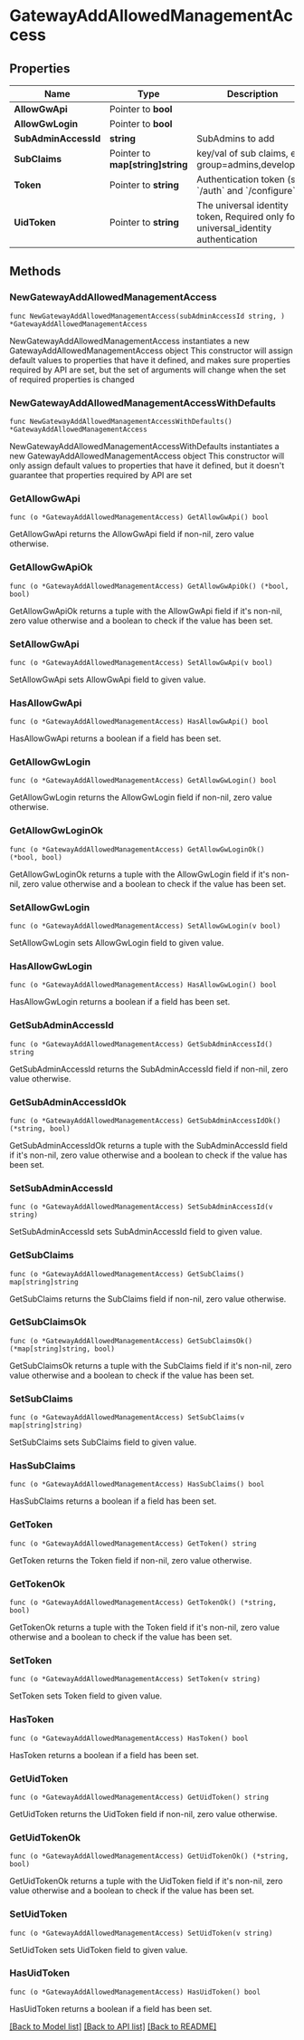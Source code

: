 # GatewayAddAllowedManagementAccess

## Properties

Name | Type | Description | Notes
------------ | ------------- | ------------- | -------------
**AllowGwApi** | Pointer to **bool** |  | [optional] 
**AllowGwLogin** | Pointer to **bool** |  | [optional] 
**SubAdminAccessId** | **string** | SubAdmins to add | 
**SubClaims** | Pointer to **map[string]string** | key/val of sub claims, e.g group&#x3D;admins,developers | [optional] 
**Token** | Pointer to **string** | Authentication token (see &#x60;/auth&#x60; and &#x60;/configure&#x60;) | [optional] 
**UidToken** | Pointer to **string** | The universal identity token, Required only for universal_identity authentication | [optional] 

## Methods

### NewGatewayAddAllowedManagementAccess

`func NewGatewayAddAllowedManagementAccess(subAdminAccessId string, ) *GatewayAddAllowedManagementAccess`

NewGatewayAddAllowedManagementAccess instantiates a new GatewayAddAllowedManagementAccess object
This constructor will assign default values to properties that have it defined,
and makes sure properties required by API are set, but the set of arguments
will change when the set of required properties is changed

### NewGatewayAddAllowedManagementAccessWithDefaults

`func NewGatewayAddAllowedManagementAccessWithDefaults() *GatewayAddAllowedManagementAccess`

NewGatewayAddAllowedManagementAccessWithDefaults instantiates a new GatewayAddAllowedManagementAccess object
This constructor will only assign default values to properties that have it defined,
but it doesn't guarantee that properties required by API are set

### GetAllowGwApi

`func (o *GatewayAddAllowedManagementAccess) GetAllowGwApi() bool`

GetAllowGwApi returns the AllowGwApi field if non-nil, zero value otherwise.

### GetAllowGwApiOk

`func (o *GatewayAddAllowedManagementAccess) GetAllowGwApiOk() (*bool, bool)`

GetAllowGwApiOk returns a tuple with the AllowGwApi field if it's non-nil, zero value otherwise
and a boolean to check if the value has been set.

### SetAllowGwApi

`func (o *GatewayAddAllowedManagementAccess) SetAllowGwApi(v bool)`

SetAllowGwApi sets AllowGwApi field to given value.

### HasAllowGwApi

`func (o *GatewayAddAllowedManagementAccess) HasAllowGwApi() bool`

HasAllowGwApi returns a boolean if a field has been set.

### GetAllowGwLogin

`func (o *GatewayAddAllowedManagementAccess) GetAllowGwLogin() bool`

GetAllowGwLogin returns the AllowGwLogin field if non-nil, zero value otherwise.

### GetAllowGwLoginOk

`func (o *GatewayAddAllowedManagementAccess) GetAllowGwLoginOk() (*bool, bool)`

GetAllowGwLoginOk returns a tuple with the AllowGwLogin field if it's non-nil, zero value otherwise
and a boolean to check if the value has been set.

### SetAllowGwLogin

`func (o *GatewayAddAllowedManagementAccess) SetAllowGwLogin(v bool)`

SetAllowGwLogin sets AllowGwLogin field to given value.

### HasAllowGwLogin

`func (o *GatewayAddAllowedManagementAccess) HasAllowGwLogin() bool`

HasAllowGwLogin returns a boolean if a field has been set.

### GetSubAdminAccessId

`func (o *GatewayAddAllowedManagementAccess) GetSubAdminAccessId() string`

GetSubAdminAccessId returns the SubAdminAccessId field if non-nil, zero value otherwise.

### GetSubAdminAccessIdOk

`func (o *GatewayAddAllowedManagementAccess) GetSubAdminAccessIdOk() (*string, bool)`

GetSubAdminAccessIdOk returns a tuple with the SubAdminAccessId field if it's non-nil, zero value otherwise
and a boolean to check if the value has been set.

### SetSubAdminAccessId

`func (o *GatewayAddAllowedManagementAccess) SetSubAdminAccessId(v string)`

SetSubAdminAccessId sets SubAdminAccessId field to given value.


### GetSubClaims

`func (o *GatewayAddAllowedManagementAccess) GetSubClaims() map[string]string`

GetSubClaims returns the SubClaims field if non-nil, zero value otherwise.

### GetSubClaimsOk

`func (o *GatewayAddAllowedManagementAccess) GetSubClaimsOk() (*map[string]string, bool)`

GetSubClaimsOk returns a tuple with the SubClaims field if it's non-nil, zero value otherwise
and a boolean to check if the value has been set.

### SetSubClaims

`func (o *GatewayAddAllowedManagementAccess) SetSubClaims(v map[string]string)`

SetSubClaims sets SubClaims field to given value.

### HasSubClaims

`func (o *GatewayAddAllowedManagementAccess) HasSubClaims() bool`

HasSubClaims returns a boolean if a field has been set.

### GetToken

`func (o *GatewayAddAllowedManagementAccess) GetToken() string`

GetToken returns the Token field if non-nil, zero value otherwise.

### GetTokenOk

`func (o *GatewayAddAllowedManagementAccess) GetTokenOk() (*string, bool)`

GetTokenOk returns a tuple with the Token field if it's non-nil, zero value otherwise
and a boolean to check if the value has been set.

### SetToken

`func (o *GatewayAddAllowedManagementAccess) SetToken(v string)`

SetToken sets Token field to given value.

### HasToken

`func (o *GatewayAddAllowedManagementAccess) HasToken() bool`

HasToken returns a boolean if a field has been set.

### GetUidToken

`func (o *GatewayAddAllowedManagementAccess) GetUidToken() string`

GetUidToken returns the UidToken field if non-nil, zero value otherwise.

### GetUidTokenOk

`func (o *GatewayAddAllowedManagementAccess) GetUidTokenOk() (*string, bool)`

GetUidTokenOk returns a tuple with the UidToken field if it's non-nil, zero value otherwise
and a boolean to check if the value has been set.

### SetUidToken

`func (o *GatewayAddAllowedManagementAccess) SetUidToken(v string)`

SetUidToken sets UidToken field to given value.

### HasUidToken

`func (o *GatewayAddAllowedManagementAccess) HasUidToken() bool`

HasUidToken returns a boolean if a field has been set.


[[Back to Model list]](../README.md#documentation-for-models) [[Back to API list]](../README.md#documentation-for-api-endpoints) [[Back to README]](../README.md)



